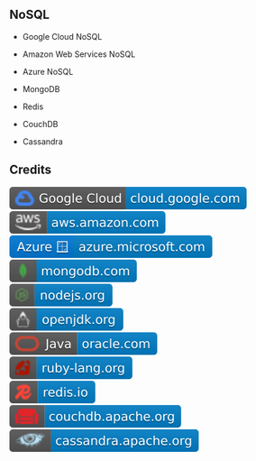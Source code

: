 NoSQL
-----

- Google Cloud NoSQL

- Amazon Web Services NoSQL

- Azure NoSQL

- MongoDB

- Redis

- CouchDB

- Cassandra

Credits
-------
[![image](
Badges/cloud.google.com.svg?raw=true)](https://cloud.google.com)  
[![image](
Badges/aws.amazon.com.svg?raw=true)](https://aws.amazon.com)  
[![image](
Badges/azure.microsoft.com.svg?raw=true)](https://azure.microsoft.com)  
[![image](
Badges/mongodb.com.svg?raw=true)](https://mongodb.com)  
[![image](
Badges/nodejs.org.svg?raw=true)](https://nodejs.org)  
[![image](
Badges/openjdk.org.svg?raw=true)](https://openjdk.org)  
[![image](
Badges/Java-oracle.com.svg?raw=true)](https://oracle.com/java)  
[![image](
Badges/ruby-lang.org.svg?raw=true)](https://ruby-lang.org)  
[![image](
Badges/redis.io.svg?raw=true)](https://redis.io)  
[![image](
Badges/couchdb.apache.org.svg?raw=true)](https://couchdb.apache.org)  
[![image](
Badges/cassandra.apache.org.svg?raw=true)](https://cassandra.apache.org)  
